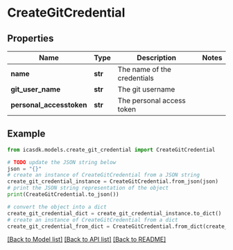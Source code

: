# CreateGitCredential


## Properties

Name | Type | Description | Notes
------------ | ------------- | ------------- | -------------
**name** | **str** | The name of the credentials | 
**git_user_name** | **str** | The git username | 
**personal_accesstoken** | **str** | The personal access token | 

## Example

```python
from icasdk.models.create_git_credential import CreateGitCredential

# TODO update the JSON string below
json = "{}"
# create an instance of CreateGitCredential from a JSON string
create_git_credential_instance = CreateGitCredential.from_json(json)
# print the JSON string representation of the object
print(CreateGitCredential.to_json())

# convert the object into a dict
create_git_credential_dict = create_git_credential_instance.to_dict()
# create an instance of CreateGitCredential from a dict
create_git_credential_from_dict = CreateGitCredential.from_dict(create_git_credential_dict)
```
[[Back to Model list]](../README.md#documentation-for-models) [[Back to API list]](../README.md#documentation-for-api-endpoints) [[Back to README]](../README.md)


